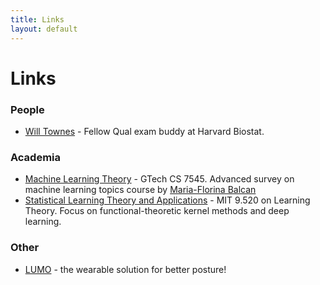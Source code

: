 ```yaml
---
title: Links
layout: default
---
```


Links
====

### People 

* [Will Townes](willtownes.github.io) - Fellow Qual exam buddy at Harvard Biostat. 

### Academia

* [Machine Learning Theory](http://www.cs.cmu.edu/~ninamf/ML13/index.html) - GTech CS 7545. Advanced survey on machine learning topics course by [Maria-Florina Balcan](http://www.cs.cmu.edu/~ninamf/)
* [Statistical Learning Theory and Applications](http://www.mit.edu/~9.520/fall15/) - MIT 9.520 on  Learning Theory. Focus on functional-theoretic kernel methods and deep learning.

### Other
* [LUMO](http://www.lumobodytech.com/) - the wearable  solution for better posture!



